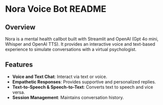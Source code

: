 # Nora Voice Bot README

## Overview

Nora is a mental health callbot built with Streamlit and OpenAI (Gpt 4o mini, Whisper and OpenAI TTS). It provides an interactive voice and text-based experience to simulate conversations with a virtual psychologist.

## Features

- **Voice and Text Chat**: Interact via text or voice.
- **Empathetic Responses**: Provides supportive and personalized replies.
- **Text-to-Speech & Speech-to-Text**: Converts text to speech and vice versa.
- **Session Management**: Maintains conversation history.

